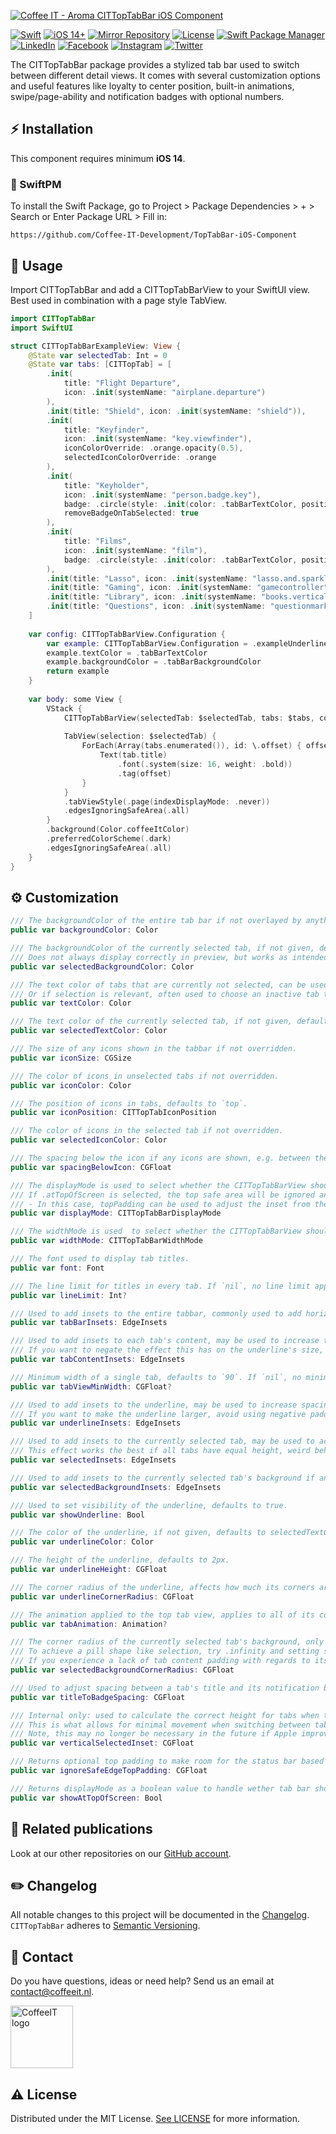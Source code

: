 [![Coffee IT - Aroma CITTopTabBar iOS Component](Docs/Images/Aroma-tabbar-cover-iOS.png)](https://coffeeit.nl/)

[![Swift](https://img.shields.io/badge/Swift-5.6-red?style=flat-square)](https://img.shields.io/badge/Swift-5.6-red?style=flat-square)
[![iOS 14+](https://img.shields.io/badge/iOS-v14+-pink?style=flat-square)](https://img.shields.io/badge/iOS-v14+-pink?style=flat-square)
[![Mirror Repository](https://img.shields.io/badge/Mirror-Repository-pink?style=flat-square)](https://img.shields.io/badge/Mirror-Repository-pink?style=flat-square)
[![License](https://img.shields.io/badge/License-MIT-pink.svg?style=flat-square)](LICENSE.md)
[![Swift Package Manager](https://img.shields.io/badge/Swift_Package_Manager-Compatible-red?style=flat-square)](https://img.shields.io/badge/Swift_Package_Manager-Compatible-red?style=flat-square)
[![LinkedIn](https://img.shields.io/badge/LinkedIn-@CoffeeIT-blue.svg?style=flat-square)](https://linkedin.com/company/coffee-it)
[![Facebook](https://img.shields.io/badge/Facebook-CoffeeITNL-blue.svg?style=flat-square)](https://www.facebook.com/CoffeeITNL/)
[![Instagram](https://img.shields.io/badge/Instagram-CoffeeITNL-blue.svg?style=flat-square)](https://www.instagram.com/coffeeitnl/)
[![Twitter](https://img.shields.io/badge/Twitter-CoffeeITNL-blue.svg?style=flat-square)](https://twitter.com/coffeeitnl)

The CITTopTabBar package provides a stylized tab bar used to switch between different detail views. It comes with several customization options and useful features like loyalty to center position, built-in animations, swipe/page-ability and notification badges with optional numbers.

## ⚡ Installation

This component requires minimum __iOS 14__.

### 🔨 SwiftPM

To install the Swift Package, go to Project > Package Dependencies > + > Search or Enter Package URL > Fill in:
```
https://github.com/Coffee-IT-Development/TopTabBar-iOS-Component
```

## 📖 Usage

Import CITTopTabBar and add a CITTopTabBarView to your SwiftUI view.
Best used in combination with a page style TabView.

```swift
import CITTopTabBar
import SwiftUI

struct CITTopTabBarExampleView: View {
    @State var selectedTab: Int = 0
    @State var tabs: [CITTopTab] = [
        .init(
            title: "Flight Departure",
            icon: .init(systemName: "airplane.departure")
        ),
        .init(title: "Shield", icon: .init(systemName: "shield")),
        .init(
            title: "Keyfinder",
            icon: .init(systemName: "key.viewfinder"),
            iconColorOverride: .orange.opacity(0.5),
            selectedIconColorOverride: .orange
        ),
        .init(
            title: "Keyholder",
            icon: .init(systemName: "person.badge.key"),
            badge: .circle(style: .init(color: .tabBarTextColor, position: .leading)),
            removeBadgeOnTabSelected: true
        ),
        .init(
            title: "Films",
            icon: .init(systemName: "film"),
            badge: .circle(style: .init(color: .tabBarTextColor, position: .trailing))
        ),
        .init(title: "Lasso", icon: .init(systemName: "lasso.and.sparkles")),
        .init(title: "Gaming", icon: .init(systemName: "gamecontroller")),
        .init(title: "Library", icon: .init(systemName: "books.vertical")),
        .init(title: "Questions", icon: .init(systemName: "questionmark.app.dashed"))
    ]
    
    var config: CITTopTabBarView.Configuration {
        var example: CITTopTabBarView.Configuration = .exampleUnderlined
        example.textColor = .tabBarTextColor
        example.backgroundColor = .tabBarBackgroundColor
        return example
    }
    
    var body: some View {
        VStack {
            CITTopTabBarView(selectedTab: $selectedTab, tabs: $tabs, config: config)
            
            TabView(selection: $selectedTab) {
                ForEach(Array(tabs.enumerated()), id: \.offset) { offset, tab in
                    Text(tab.title)
                        .font(.system(size: 16, weight: .bold))
                        .tag(offset)
                }
            }
            .tabViewStyle(.page(indexDisplayMode: .never))
            .edgesIgnoringSafeArea(.all)
        }
        .background(Color.coffeeItColor)
        .preferredColorScheme(.dark)
        .edgesIgnoringSafeArea(.all)
    }
}
```

## ⚙️ Customization

```swift
/// The backgroundColor of the entire tab bar if not overlayed by anything else,
public var backgroundColor: Color

/// The backgroundColor of the currently selected tab, if not given, defaults to clear color.
/// Does not always display correctly in preview, but works as intended at runtime on a phsycial device.
public var selectedBackgroundColor: Color

/// The text color of tabs that are currently not selected, can be used to apply a simple color for all tab items regardless of selection, like black.
/// Or if selection is relevant, often used to choose an inactive tab text color like a faded gray.
public var textColor: Color

/// The text color of the currently selected tab, if not given, defaults to textColor.
public var selectedTextColor: Color

/// The size of any icons shown in the tabbar if not overridden.
public var iconSize: CGSize

/// The color of icons in unselected tabs if not overridden.
public var iconColor: Color

/// The position of icons in tabs, defaults to `top`.
public var iconPosition: CITTopTabIconPosition

/// The color of icons in the selected tab if not overridden.
public var selectedIconColor: Color

/// The spacing below the icon if any icons are shown, e.g. between the icon and the text.
public var spacingBelowIcon: CGFloat

/// The displayMode is used to select whether the CITTopTabBarView should be shown at the top of the screen or somewhere else.
/// If .atTopOfScreen is selected, the top safe area will be ignored and filled with the given backgroundColor.
/// - In this case, topPadding can be used to adjust the inset from the top of the screen.
public var displayMode: CITTopTabBarDisplayMode

/// The widthMode is used  to select whether the CITTopTabBarView should be scrollable or fill up the given space and give tabs an equal, fixed width.
public var widthMode: CITTopTabBarWidthMode

/// The font used to display tab titles.
public var font: Font

/// The line limit for titles in every tab. If `nil`, no line limit applies. Defaults to `1`.
public var lineLimit: Int?

/// Used to add insets to the entire tabbar, commonly used to add horizontal padding to the scrollable content so it doesn't touch the sides in its initial state.
public var tabBarInsets: EdgeInsets

/// Used to add insets to each tab's content, may be used to increase the size of underlines and simultaneously spacing tabs apart.
/// If you want to negate the effect this has on the underline's size, adjust the underlineInsets accordingly.
public var tabContentInsets: EdgeInsets

/// Minimum width of a single tab, defaults to `90`. If `nil`, no minimum width applies.
public var tabViewMinWidth: CGFloat?

/// Used to add insets to the underline, may be used to increase spacing between tab content and underline, add bottom padding to the underline, or make it smaller.
/// If you want to make the underline larger, avoid using negative padding, use tabContentInsets or underlineHeight instead.
public var underlineInsets: EdgeInsets

/// Used to add insets to the currently selected tab, may be used to achieve effects like raising the selected item, try the value ".init(top: 0, leading: 0, bottom: 10, trailing: 0)".
/// This effect works the best if all tabs have equal height, weird behaviour may occur if you have active notification badges with irregular height, see CITNotificationBadgeStyle.
public var selectedInsets: EdgeInsets

/// Used to add insets to the currently selected tab's background if any.
public var selectedBackgroundInsets: EdgeInsets

/// Used to set visibility of the underline, defaults to true.
public var showUnderline: Bool

/// The color of the underline, if not given, defaults to selectedTextColor.
public var underlineColor: Color

/// The height of the underline, defaults to 2px.
public var underlineHeight: CGFloat

/// The corner radius of the underline, affects how much its corners are rounded, defaults to infinity, i.e. maximum rounding.
public var underlineCornerRadius: CGFloat

/// The animation applied to the top tab view, applies to all of its content, but most noticably affects the underline and background matchedGeometry animations.
public var tabAnimation: Animation?

/// The corner radius of the currently selected tab's background, only visible if a selectedBackgroundColor is given.
/// To achieve a pill shape like selection, try .infinity and setting showUnderline to false.
/// If you experience a lack of tab content padding with regards to its selected background, check your values for "tabContentInsets" vs "selectedBackgroundInsets" as the latter may negate the former.
public var selectedBackgroundCornerRadius: CGFloat

/// Used to adjust spacing between a tab's title and its notification badge if any, defaults to 8px.
public var titleToBadgeSpacing: CGFloat

/// Internal only: used to calculate the correct height for tabs when taking selectedInsets into consideration.
/// This is what allows for minimal movement when switching between tabs if a selectedBackgroundColor is used without breaking the expected behavior of the matchedGeometryEffect.
/// Note, this may no longer be necessary in the future if Apple improves the use of matchedGeometryEffect in .background() modifiers.
public var verticalSelectedInset: CGFloat

/// Returns optional top padding to make room for the status bar based on the displayMode.
public var ignoreSafeEdgeTopPadding: CGFloat

/// Returns displayMode as a boolean value to handle wether tab bar should be shown at the top of the view or not.
public var showAtTopOfScreen: Bool
```

## 🔗 Related publications

Look at our other repositories on our [GitHub account](https://github.com/orgs/Coffee-IT-Development/repositories).

## ✏️ Changelog

All notable changes to this project will be documented in the [Changelog](CHANGELOG.md).
`CITTopTabBar` adheres to [Semantic Versioning](https://semver.org/).

## 📧 Contact

Do you have questions, ideas or need help? Send us an email at contact@coffeeit.nl.

<picture>
  <source media="(prefers-color-scheme: dark)" srcset="https://global-uploads.webflow.com/605a171ee93af49275331843/623b23cdea80a92703e61b42_Logo_black_1.svg" width="100">
  <source media="(prefers-color-scheme: light)" srcset="https://coffeeit.nl/wp-content/uploads/2016/09/logo_dark_small_new.png" width="100">
  <img alt="CoffeeIT logo" src="https://coffeeit.nl/wp-content/uploads/2016/09/logo_dark_small_new.png" width="100">
</picture>

## ⚠️ License

Distributed under the MIT License. [See LICENSE](LICENSE.md) for more information.
